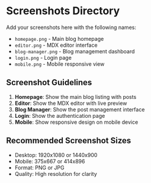 # Screenshots Directory

Add your screenshots here with the following names:

- `homepage.png` - Main blog homepage
- `editor.png` - MDX editor interface
- `blog-manager.png` - Blog management dashboard
- `login.png` - Login page
- `mobile.png` - Mobile responsive view

## Screenshot Guidelines

1. **Homepage**: Show the main blog listing with posts
2. **Editor**: Show the MDX editor with live preview
3. **Blog Manager**: Show the post management interface
4. **Login**: Show the authentication page
5. **Mobile**: Show responsive design on mobile device

## Recommended Screenshot Sizes

- Desktop: 1920x1080 or 1440x900
- Mobile: 375x667 or 414x896
- Format: PNG or JPG
- Quality: High resolution for clarity
